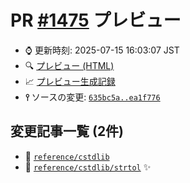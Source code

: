 # PR [\#1475](https://github.com/cpprefjp/site/pull/1475) プレビュー
- &#x231a; 更新時刻: 2025-07-15 16:03:07 JST
- &#x1f50d; [プレビュー (HTML)](https://cpprefjp.github.io/site/gen/pull/1475)
- &#x1f4c8; [プレビュー生成記録](https://github.com/cpprefjp/site/actions?query=event%3Apull_request_target+branch%3Acstdlib%2Fstrtol)
- **&#x2AEF;** ソースの変更: [`635bc5a..ea1f776`](https://github.com/cpprefjp/site/compare/635bc5a02c219ba0434326b9855e11daa37f6697..ea1f776f98e3fe96a7981dcfb142cee2bfb5bd52)

## 変更記事一覧 (2件)

- &#x1f4dd; [`reference/cstdlib`](https://cpprefjp.github.io/site/gen/pull/1475/reference/cstdlib.html)
- &#x1f4dd; [`reference/cstdlib/strtol`](https://cpprefjp.github.io/site/gen/pull/1475/reference/cstdlib/strtol.html) &#x2728;
